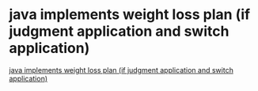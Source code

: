 # java implements weight loss plan (if judgment application and switch application)
[java implements weight loss plan (if judgment application and switch application)](https://aiwithcloud.com/2022/09/16/java_implements_weight_loss_plan_if_judgment_application_and_switch_application/)